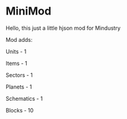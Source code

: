 # MiniMod
Hello, this just a little hjson mod for
Mindustry

Mod adds: 

Units - 1

Items - 1

Sectors - 1

Planets - 1

Schematics - 1

Blocks - 10
